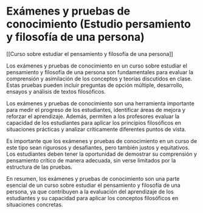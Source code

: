 # Exámenes y pruebas de conocimiento (Estudio persamiento y filosofía de una persona)

[[Curso sobre estudiar el pensamiento y filosofía de una persona]]

Los exámenes y pruebas de conocimiento en un curso sobre estudiar el pensamiento y filosofía de una persona son fundamentales para evaluar la comprensión y asimilación de los conceptos y teorías discutidos en clase. Estas pruebas pueden incluir preguntas de opción múltiple, desarrollo, ensayos y análisis de textos filosóficos.

Los exámenes y pruebas de conocimiento son una herramienta importante para medir el progreso de los estudiantes, identificar áreas de mejora y reforzar el aprendizaje. Además, permiten a los profesores evaluar la capacidad de los estudiantes para aplicar los principios filosóficos en situaciones prácticas y analizar críticamente diferentes puntos de vista.

Es importante que los exámenes y pruebas de conocimiento en un curso de este tipo sean rigurosos y desafiantes, pero también justos y equitativos. Los estudiantes deben tener la oportunidad de demostrar su comprensión y pensamiento crítico de manera adecuada, sin verse limitados por la estructura de las pruebas.

En resumen, los exámenes y pruebas de conocimiento son una parte esencial de un curso sobre estudiar el pensamiento y filosofía de una persona, ya que contribuyen a la evaluación del aprendizaje de los estudiantes y su capacidad para aplicar los conceptos filosóficos en situaciones concretas.
